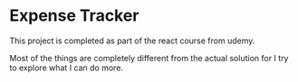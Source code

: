 # Expense Tracker

This project is completed as part of the react course from udemy. 

Most of the things are completely different from the actual solution for I try to explore what I can do more.
